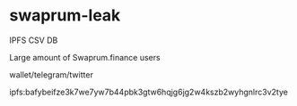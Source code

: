 # swaprum-leak
IPFS CSV DB

Large amount of Swaprum.finance users

wallet/telegram/twitter

ipfs:bafybeifze3k7we7yw7b44pbk3gtw6hqjg6jg2w4kszb2wyhgnlrc3v2tye
